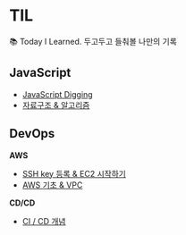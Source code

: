 # TIL

📚 Today I Learned. 두고두고 들춰볼 나만의 기록

## JavaScript

- [JavaScript Digging](./JavaScript/JS-Engine.md)
- [자료구조 & 알고리즘](./JavaScript/DataStructure/README.md)

## DevOps

**AWS**

- [SSH key 등록 & EC2 시작하기](./AWS/EC2-start.md)
- [AWS 기초 & VPC](./AWS/AWS-and-VPC.md)

**CD/CD**

- [CI / CD 개념](./CICD/CICD-concept.md)
